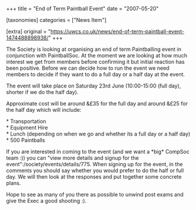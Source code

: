 +++
title = "End of Term Paintball Event"
date = "2007-05-20"

[taxonomies]
categories = ["News Item"]

[extra]
original = "https://uwcs.co.uk/news/end-of-term-paintball-event-1474488898938/"
+++

The Society is looking at organising an end of term Paintballing event in conjunction with PaintballSoc. At the moment we are looking at how much interest we get from members before confirming it but initial reaction has been positive. Before we can decide how to run the event we need members to decide if they want to do a full day or a half day at the event.

The event will take place on Saturday 23rd June (10:00-15:00 (full day), shorter if we do the half day).

Approximate cost will be around &£35 for the full day and around &£25 for the half day which will include:

\* Transportation  
\* Equipment Hire  
\* Lunch (depending on when we go and whether its a full day or a half day)  
\* 500 Paintballs

If you are interested in coming to the event (and we want a \*big\* CompSoc team :)) you can "view more details and signup for the event":/society/events/details/775. When signing up for the event, in the comments you should say whether you would prefer to do the half or full day. We will then look at the responses and put together some concrete plans.

Hope to see as many of you there as possible to unwind post exams and give the Exec a good shooting :).

